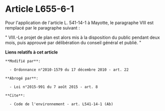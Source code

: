 # Article L655-6-1

Pour l'application de l'article L. 541-14-1 à Mayotte, le paragraphe VIII est remplacé par le paragraphe suivant : 

" VIII.-Le projet de plan est alors mis à la disposition du public pendant deux mois, puis approuvé par délibération du
conseil général et publié. "

**Liens relatifs à cet article**

	**Modifié par**:

	  - Ordonnance n°2010-1579 du 17 décembre 2010 - art. 22

	**Abrogé par**:

	  - Loi n°2015-991 du 7 août 2015 - art. 8

	**Cite**:

	  - Code de l'environnement - art. L541-14-1 (Ab)
